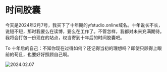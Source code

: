 # 时间胶囊

今天是2024年2月7号，我买下了十年期的yfstudio.online域名。十年说长不长，说短不短，那时我要么在读博，要么在工作了。不管怎样，我都对未来充满期待。我将会打包一份现在的站点，权当寄到十年后的时间胶囊吧。

To 十年后的自己：不知你现在过得如何？还记得当初的理想吗？即使只顾得上眼前的苟且，也要好好照顾自己啊。

![2024.02.07](https://yzyf1312.github.io/assets/pics/Time%20Pill/2024.02.07.png)
